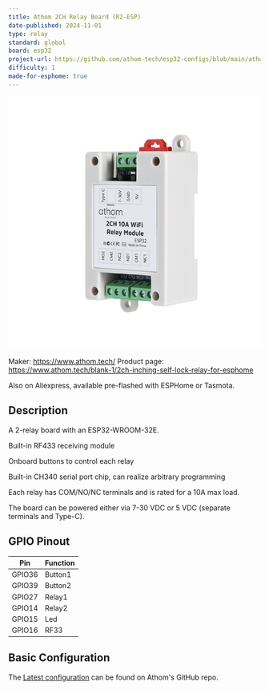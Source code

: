 ```yaml
---
title: Athom 2CH Relay Board (R2-ESP)
date-published: 2024-11-01
type: relay
standard: global
board: esp32
project-url: https://github.com/athom-tech/esp32-configs/blob/main/athom-2ch-relay-board.yaml
difficulty: 1
made-for-esphome: true
---
```


![alt text](athom-2ch-relay.webp "Athom 2CH Relay Board - R2-ESP")

Maker: https://www.athom.tech/
Product page: https://www.athom.tech/blank-1/2ch-inching-self-lock-relay-for-esphome

Also on Aliexpress, available pre-flashed with ESPHome or Tasmota.

## Description

A 2-relay board with an ESP32-WROOM-32E.

Built-in RF433 receiving module

Onboard buttons to control each relay

Built-in CH340 serial port chip, can realize arbitrary programming

Each relay has COM/NO/NC terminals and is rated for a 10A max load.

The board can be powered either via 7-30 VDC or 5 VDC (separate terminals and Type-C).

## GPIO Pinout

| Pin    | Function   |
| ------ | ---------- |
| GPIO36 | Button1    |
| GPIO39 | Button2    |
| GPIO27 | Relay1     |
| GPIO14 | Relay2     |
| GPIO15 | Led        |
| GPIO16 | RF33       |

## Basic Configuration

The [Latest configuration](https://github.com/athom-tech/esp32-configs/blob/main/athom-2ch-relay-board.yaml)
can be found on Athom's GitHub repo.
